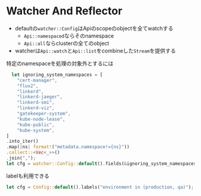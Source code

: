 # Watcher And Reflector

* defaultの`watcher::Config`はApiのscopeのobjectを全てwatchする
  * `Api::namespaced`ならそのnamespace
  * `Api::all`ならclusterの全てのobject
* watcherは`Api::watch`と`Api::list`をcombineした`Stream`を提供する


特定のnamespaceを処理の対象外とするには

```rust
  let ignoring_system_namespaces = [
    "cert-manager",
    "flux2",
    "linkerd",
    "linkerd-jaeger",
    "linkerd-smi",
    "linkerd-viz",
    "gatekeeper-system",
    "kube-node-lease",
    "kube-public",
    "kube-system",
]
.into_iter()
.map(|ns| format!("metadata.namespace!={ns}"))
.collect::<Vec<_>>()
.join(",");
let cfg = watcher::Config::default().fields(&ignoring_system_namespaces);
```

labelも利用できる

```rust
let cfg = Config::default().labels("environment in (production, qa)");
```